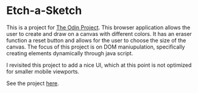 # Etch-a-Sketch

This is a project for [The Odin Project](https://www.theodinproject.com/lessons/foundations-etch-a-sketch). This browser application allows the user to create and draw on a canvas with different colors. It has an eraser function a reset button and allows for the user to choose the size of the canvas. The focus of this project is on DOM maniupulation, specifically creating elements dynamically through java script.

I revisited this project to add a nice UI, which at this point is not optimized for smaller mobile viewports.

See the project [here]( https://octronnnnnn.github.io/Etch-a-Sketch/).
